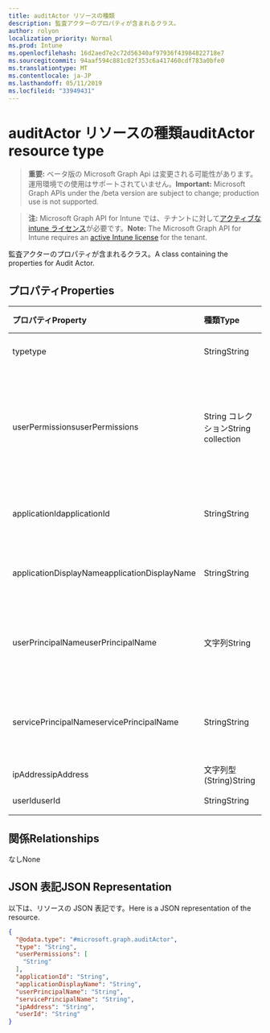 ```yaml
---
title: auditActor リソースの種類
description: 監査アクターのプロパティが含まれるクラス。
author: rolyon
localization_priority: Normal
ms.prod: Intune
ms.openlocfilehash: 16d2aed7e2c72d56340af97936f43984822718e7
ms.sourcegitcommit: 94aaf594c881c02f353c6a417460cdf783a0bfe0
ms.translationtype: MT
ms.contentlocale: ja-JP
ms.lasthandoff: 05/11/2019
ms.locfileid: "33949431"
---
```

# <a name="auditactor-resource-type"></a><span data-ttu-id="384af-103">auditActor リソースの種類</span><span class="sxs-lookup"><span data-stu-id="384af-103">auditActor resource type</span></span>

> <span data-ttu-id="384af-104">**重要:** ベータ版の Microsoft Graph Api は変更される可能性があります。運用環境での使用はサポートされていません。</span><span class="sxs-lookup"><span data-stu-id="384af-104">**Important:** Microsoft Graph APIs under the /beta version are subject to change; production use is not supported.</span></span>

> <span data-ttu-id="384af-105">**注:** Microsoft Graph API for Intune では、テナントに対して[アクティブな intune ライセンス](https://go.microsoft.com/fwlink/?linkid=839381)が必要です。</span><span class="sxs-lookup"><span data-stu-id="384af-105">**Note:** The Microsoft Graph API for Intune requires an [active Intune license](https://go.microsoft.com/fwlink/?linkid=839381) for the tenant.</span></span>

<span data-ttu-id="384af-106">監査アクターのプロパティが含まれるクラス。</span><span class="sxs-lookup"><span data-stu-id="384af-106">A class containing the properties for Audit Actor.</span></span>

## <a name="properties"></a><span data-ttu-id="384af-107">プロパティ</span><span class="sxs-lookup"><span data-stu-id="384af-107">Properties</span></span>
|<span data-ttu-id="384af-108">プロパティ</span><span class="sxs-lookup"><span data-stu-id="384af-108">Property</span></span>|<span data-ttu-id="384af-109">種類</span><span class="sxs-lookup"><span data-stu-id="384af-109">Type</span></span>|<span data-ttu-id="384af-110">説明</span><span class="sxs-lookup"><span data-stu-id="384af-110">Description</span></span>|
|:---|:---|:---|
|<span data-ttu-id="384af-111">type</span><span class="sxs-lookup"><span data-stu-id="384af-111">type</span></span>|<span data-ttu-id="384af-112">String</span><span class="sxs-lookup"><span data-stu-id="384af-112">String</span></span>|<span data-ttu-id="384af-113">アクターの種類。</span><span class="sxs-lookup"><span data-stu-id="384af-113">Actor Type.</span></span>|
|<span data-ttu-id="384af-114">userPermissions</span><span class="sxs-lookup"><span data-stu-id="384af-114">userPermissions</span></span>|<span data-ttu-id="384af-115">String コレクション</span><span class="sxs-lookup"><span data-stu-id="384af-115">String collection</span></span>|<span data-ttu-id="384af-116">監査の実行時におけるユーザーのアクセス許可の一覧。</span><span class="sxs-lookup"><span data-stu-id="384af-116">List of user permissions when the audit was performed.</span></span>|
|<span data-ttu-id="384af-117">applicationId</span><span class="sxs-lookup"><span data-stu-id="384af-117">applicationId</span></span>|<span data-ttu-id="384af-118">String</span><span class="sxs-lookup"><span data-stu-id="384af-118">String</span></span>|<span data-ttu-id="384af-119">AAD アプリケーション ID。</span><span class="sxs-lookup"><span data-stu-id="384af-119">AAD Application Id.</span></span>|
|<span data-ttu-id="384af-120">applicationDisplayName</span><span class="sxs-lookup"><span data-stu-id="384af-120">applicationDisplayName</span></span>|<span data-ttu-id="384af-121">String</span><span class="sxs-lookup"><span data-stu-id="384af-121">String</span></span>|<span data-ttu-id="384af-122">アプリケーションの名前。</span><span class="sxs-lookup"><span data-stu-id="384af-122">Name of the Application.</span></span>|
|<span data-ttu-id="384af-123">userPrincipalName</span><span class="sxs-lookup"><span data-stu-id="384af-123">userPrincipalName</span></span>|<span data-ttu-id="384af-124">文字列</span><span class="sxs-lookup"><span data-stu-id="384af-124">String</span></span>|<span data-ttu-id="384af-125">ユーザー プリンシパル名 (UPN)。</span><span class="sxs-lookup"><span data-stu-id="384af-125">User Principal Name (UPN).</span></span>|
|<span data-ttu-id="384af-126">servicePrincipalName</span><span class="sxs-lookup"><span data-stu-id="384af-126">servicePrincipalName</span></span>|<span data-ttu-id="384af-127">String</span><span class="sxs-lookup"><span data-stu-id="384af-127">String</span></span>|<span data-ttu-id="384af-128">サービス プリンシパル名 (SPN)。</span><span class="sxs-lookup"><span data-stu-id="384af-128">Service Principal Name (SPN).</span></span>|
|<span data-ttu-id="384af-129">ipAddress</span><span class="sxs-lookup"><span data-stu-id="384af-129">ipAddress</span></span>|<span data-ttu-id="384af-130">文字列型 (String)</span><span class="sxs-lookup"><span data-stu-id="384af-130">String</span></span>|<span data-ttu-id="384af-131">IPAddress。</span><span class="sxs-lookup"><span data-stu-id="384af-131">IPAddress.</span></span>|
|<span data-ttu-id="384af-132">userId</span><span class="sxs-lookup"><span data-stu-id="384af-132">userId</span></span>|<span data-ttu-id="384af-133">String</span><span class="sxs-lookup"><span data-stu-id="384af-133">String</span></span>|<span data-ttu-id="384af-134">ユーザー ID。</span><span class="sxs-lookup"><span data-stu-id="384af-134">User Id.</span></span>|

## <a name="relationships"></a><span data-ttu-id="384af-135">関係</span><span class="sxs-lookup"><span data-stu-id="384af-135">Relationships</span></span>
<span data-ttu-id="384af-136">なし</span><span class="sxs-lookup"><span data-stu-id="384af-136">None</span></span>

## <a name="json-representation"></a><span data-ttu-id="384af-137">JSON 表記</span><span class="sxs-lookup"><span data-stu-id="384af-137">JSON Representation</span></span>
<span data-ttu-id="384af-138">以下は、リソースの JSON 表記です。</span><span class="sxs-lookup"><span data-stu-id="384af-138">Here is a JSON representation of the resource.</span></span>
<!-- {
  "blockType": "resource",
  "@odata.type": "microsoft.graph.auditActor"
}
-->
``` json
{
  "@odata.type": "#microsoft.graph.auditActor",
  "type": "String",
  "userPermissions": [
    "String"
  ],
  "applicationId": "String",
  "applicationDisplayName": "String",
  "userPrincipalName": "String",
  "servicePrincipalName": "String",
  "ipAddress": "String",
  "userId": "String"
}
```




